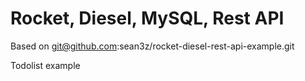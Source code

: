 # Rocket, Diesel, MySQL, Rest API

Based on git@github.com:sean3z/rocket-diesel-rest-api-example.git

Todolist example
